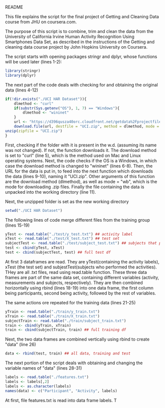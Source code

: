 README 

This file explains the script  for the final project of Getting and Cleaning Data course from JHU on coursera.com.
 
The purpose of this script is to combine, trim and clean the data from the University of California Irvine Human Activity Recognition Using Smartphones Data Set, as described in the instructions of the Getting and cleaning data course project by John Hopkins University on Coursera. 


The script starts with opening packages stringr and dplyr, whose functions will be used later (lines 1-2):
```R {.line-numbers}
library(stringr)
library(dplyr)
```
The next part of the code deals with checking for and obtaining the original data (lines 4-12)
```R
if(!dir.exists("./UCI HAR Dataset")){
    dlmethod <- "curl"
    if(substr(Sys.getenv("OS"), 1, 7) == "Windows"){
        dlmethod <- "wininet"
    }
    url <- "https://d396qusza40orc.cloudfront.net/getdata%2Fprojectfiles%2FUCI%20HAR%20Dataset.zip"
    download.file(url, destfile = "UCI.zip", method = dlmethod, mode = "wb")
unzip(zipfile = "UCI.zip")
}
```
First, checking if the folder with it is present in the w.d. (assuming its name was not changed). 
If not, the function downloads it. The download method is set to "curl" (line 5), which is the method used on Mac and Linux operating systems. Next, the code checks if the OS is a Windows, in which case the download method is changed to "wininet" (lines  6-8). 
Then, the URL for the data is put in, to feed into the next function which downloads the data (lines 9-10), naming it "UCI.zip". Other arguments of this function are the download method (dlmethod), as well as mode = "wb", which is the mode for downloading .zip files. Finally the file containing the data is unpacked into the working directory (line 11).

Next, the unzipped folder is set as the new working directory
```R
setwd("./UCI HAR Dataset")
```

The following lines of code merge different files from the training group (lines 15-19)
```R
yTest <- read.table("./test/y_test.txt") ## activity label
xTest <- read.table("./test/X_test.txt") ## test set
subjectTest <- read.table("./test/subject_test.txt") ## subjects that performed tests
test <- cbind(yTest, xTest) 
test <- cbind(subjectTest, test) ## full test df 
```
At first 3 dataframes are read. They are yTest(containing the activity labels), xTest (the test set) and subjestTest(subjects who performed the activities). THey are all .txt files, read using read.table function. These three data frames are part of the same data set, containing different variables (activity, measurements and subjects, respectively). They are then combined horizontally using rbind (lines 18-19) into one data frame, the first column being participants, second being activity, followed by the rest of variables.

The same actions ore repeated for the training data (lines 21-25)
```R
yTrain <- read.table("./train/y_train.txt") 
xTrain <- read.table("./train/X_train.txt") 
subjectTrain <- read.table("./train/subject_train.txt")
train <- cbind(yTrain, xTrain)
train <- cbind(subjectTrain, train) ## full training df
```
Next, the two data frames are combined vertically using rbind to create "data" (line 26)
```R
data <- rbind(test, train) ## all data, training and test
```
The next portion of the script deals with obtaining and changing the variable names of "data" (lines 28-31)
```R
labels <- read.table("./features.txt")
labels <- labels[,2]
labels <- as.character(labels)
names(data) <- c("Participant", "Activity", labels) 
```
At first, file features.txt is read into data frame labels. T
